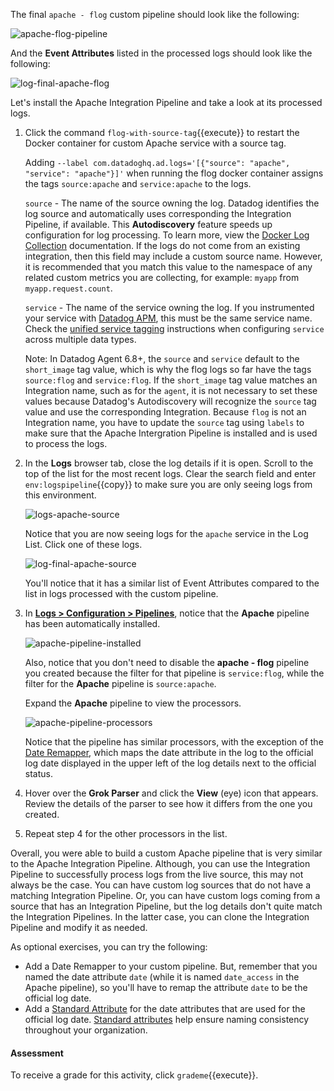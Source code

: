 The final `apache - flog` custom pipeline should look like the following:

![apache-flog-pipeline](logspipeline/assets/apache-flog-pipeline.png)

And the **Event Attributes** listed in the processed logs should look like the following:

![log-final-apache-flog](logspipeline/assets/log-final-apache-flog.png)

Let's install the Apache Integration Pipeline and take a look at its processed logs.

1.  Click the command `flog-with-source-tag`{{execute}} to restart the Docker container for custom Apache service with a source tag.

    Adding `--label com.datadoghq.ad.logs='[{"source": "apache", "service": "apache"}]'` when running the flog docker container assigns the tags `source:apache` and `service:apache` to the logs. 

    `source` - The name of the source owning the log. Datadog identifies the log source and automatically uses corresponding the Integration Pipeline, if available. This **Autodiscovery** feature speeds up configuration for log processing. To learn more, view the <a href="https://docs.datadoghq.com/agent/docker/log/?tab=dockercompose#activate-log-integrations" target="_blank">Docker Log Collection</a> documentation. If the logs do not come from an existing integration, then this field may include a custom source name. However, it is recommended that you match this value to the namespace of any related custom metrics you are collecting, for example: `myapp` from `myapp.request.count`.

    `service` - The name of the service owning the log. If you instrumented your service with <a href="https://docs.datadoghq.com/tracing/" target="_blank">Datadog APM</a>, this must be the same service name. Check the <a href="https://docs.datadoghq.com/getting_started/tagging/unified_service_tagging" target="_blank">unified service tagging</a> instructions when configuring `service` across multiple data types.

    Note: In Datadog Agent 6.8+, the `source` and `service` default to the `short_image` tag value, which is why the flog logs so far have the tags `source:flog` and `service:flog`. If the `short_image` tag value matches an Integration name, such as for the `agent`, it is not necessary to set these values because Datadog's Autodiscovery will recognize the `source` tag value and use the corresponding Integration. Because `flog` is not an Integration name, you have to update the `source` tag using `labels` to make sure that the Apache Intergration Pipeline is installed and is used to process the logs.

2. In the **Logs** browser tab, close the log details if it is open. Scroll to the top of the list for the most recent logs. Clear the search field and enter `env:logspipeline`{{copy}} to make sure you are only seeing logs from this environment.

    ![logs-apache-source](logspipeline/assets/logs-apache-source2.png)

    Notice that you are now seeing logs for the `apache` service in the Log List. Click one of these logs.

    ![log-final-apache-source](logspipeline/assets/log-final-apache-source.png)

    You'll notice that it has a similar list of Event Attributes compared to the list in logs processed with the custom pipeline.

3. In <a href="https://app.datadoghq.com/logs/pipelines" target="_blank">**Logs > Configuration > Pipelines**</a>, notice that the **Apache** pipeline has been automatically installed. 

    ![apache-pipeline-installed](logspipeline/assets/apache-pipeline-installed.png)

    Also, notice that you don't need to disable the **apache - flog** pipeline you created because the filter for that pipeline is `service:flog`, while the filter for the **Apache** pipeline is `source:apache`.

    Expand the **Apache** pipeline to view the processors.

    ![apache-pipeline-processors](logspipeline/assets/apache-pipeline-processors.png)

    Notice that the pipeline has similar processors, with the exception of the <a href="https://docs.datadoghq.com/logs/processing/processors/?tab=ui#log-date-remapper" target="_blank">Date Remapper</a>, which maps the date attribute in the log to the official log date displayed in the upper left of the log details next to the official status. 

4. Hover over the **Grok Parser** and click the **View** (eye) icon that appears. Review the details of the parser to see how it differs from the one you created.

5. Repeat step 4 for the other processors in the list.

Overall, you were able to build a custom Apache pipeline that is very similar to the Apache Integration Pipeline. Although, you can use the Integration Pipeline to successfully process logs from the live source, this may not always be the case. You can have custom log sources that do not have a matching Integration Pipeline. Or, you can have custom logs coming from a source that has an Integration Pipeline, but the log details don't quite match the Integration Pipelines. In the latter case, you can clone the Integration Pipeline and modify it as needed.

As optional exercises, you can try the following:
* Add a Date Remapper to your custom pipeline. But, remember that you named the date attribute `date` (while it is named `date_access` in the Apache pipeline), so you'll have to remap the attribute `date` to be the official log date.
* Add a <a href="https://app.datadoghq.com/logs/pipelines/standard-attributes" target="_datadog">Standard Attribute</a> for the date attributes that are used for the official log date. <a href="https://docs.datadoghq.com/logs/processing/attributes_naming_convention/" target="_blank">Standard attributes</a> help ensure naming consistency throughout your organization.

#### Assessment

To receive a grade for this activity, click `grademe`{{execute}}.

